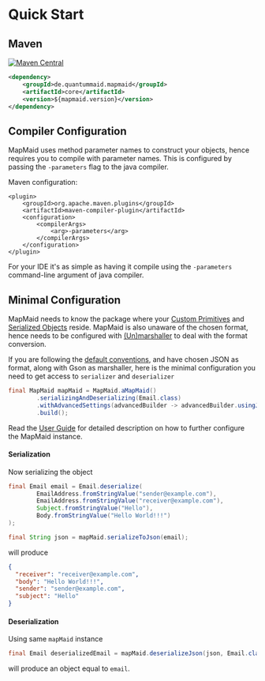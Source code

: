 # Quick Start

## Maven 

[![Maven Central](https://maven-badges.herokuapp.com/maven-central/de.quantummaid.mapmaid/core/badge.svg)](https://maven-badges.herokuapp.com/maven-central/de.quantummaid.mapmaid/core)

```xml
<dependency>
    <groupId>de.quantummaid.mapmaid</groupId>
    <artifactId>core</artifactId>
    <version>${mapmaid.version}</version>
</dependency>
```

## Compiler Configuration

MapMaid uses method parameter names to construct your objects, hence requires you to compile with parameter names.
This is configured by passing the `-parameters` flag to the java compiler.

Maven configuration:
```
<plugin>
    <groupId>org.apache.maven.plugins</groupId>
    <artifactId>maven-compiler-plugin</artifactId>
    <configuration>
        <compilerArgs>
            <arg>-parameters</arg>
        </compilerArgs>
    </configuration>
</plugin>
```

For your IDE it's as simple as having it compile using the `-parameters` command-line argument of java compiler.

## Minimal Configuration

MapMaid needs to know the package where your [Custom Primitives](Concepts.md#custom-primitives) and [Serialized Objects](Concepts.md#serialized-objects) reside. MapMaid is also unaware 
of the chosen format, hence needs to be configured with [(Un)marshaller](Concepts.md#unmarshalling) to deal with the format conversion. 

If you are following the [default conventions](UserGuide.md#default-conventions-explained), and have chosen JSON as format, along with Gson as marshaller, here is the minimal configuration you need to get access to `serializer` and `deserializer` 

<!---[CodeSnippet](instance)-->
```java
final MapMaid mapMaid = MapMaid.aMapMaid()
        .serializingAndDeserializing(Email.class)
        .withAdvancedSettings(advancedBuilder -> advancedBuilder.usingJsonMarshaller(new Gson()::toJson, input -> new Gson().fromJson(input, Object.class)))
        .build();
```

Read the [User Guide](UserGuide.md#configuring-mapmaid-instance) for detailed description on how to further configure the MapMaid instance.

#### Serialization

Now serializing the object

<!---[CodeSnippet](serialization)-->
```java
final Email email = Email.deserialize(
        EmailAddress.fromStringValue("sender@example.com"),
        EmailAddress.fromStringValue("receiver@example.com"),
        Subject.fromStringValue("Hello"),
        Body.fromStringValue("Hello World!!!")
);

final String json = mapMaid.serializeToJson(email);
```

will produce

```json
{
  "receiver": "receiver@example.com",
  "body": "Hello World!!!",
  "sender": "sender@example.com",
  "subject": "Hello"
}
```

#### Deserialization

Using same `mapMaid` instance

<!---[CodeSnippet](deserialization)-->
```java
final Email deserializedEmail = mapMaid.deserializeJson(json, Email.class);
```

will produce an object equal to `email`.
